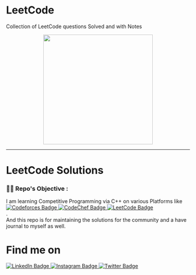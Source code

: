 # LeetCode
Collection of LeetCode questions Solved and with Notes

<div id="header" align="center">
  <img src="https://media0.giphy.com/media/jdPMeyv9rn0hZHh8n9/giphy.gif" width="300"/>
</div>

 ---
<h1>LeetCode Solutions</h1>

### :cook: Repo's Objective :

<div>I am learning Competitive Programming via C++ on various Platforms like  
 

  <div id="badges">
  <a href="https://github.com/adityakanu/Codeforces">
    <img src="https://img.shields.io/badge/Codeforces-blue?style=for-the-badge&logo=Codeforces&logoColor=white" alt="Codeforces Badge"/>
  </a>
  <a href="https://github.com/adityakanu/CodeChef">
    <img src="https://img.shields.io/badge/CodeChef-red?style=for-the-badge&logo=Codechef&logoColor=white" alt="CodeChef Badge"/>
  </a>
  <a href="https://github.com/adityakanu/LeetCode">
    <img src="https://img.shields.io/badge/LeetCode-purple?style=for-the-badge&logo=Leetcode&logoColor=white" alt="LeetCode Badge"/>
  </a>
    
</div> 
  .
  
</div>
<div>And this repo is for maintaining the solutions for the community and a have journal to myself as well.
</div>

<h1>Find me on</h1>

  <div id="badges">
  <a href="https://linkedin.com/in/adityakanu">
    <img src="https://img.shields.io/badge/LinkedIn-blue?style=for-the-badge&logo=linkedin&logoColor=white" alt="LinkedIn Badge"/>
  </a>
  <a href="https://instagram.com/adityakanu_">
    <img src="https://img.shields.io/badge/Instagram-red?style=for-the-badge&logo=instagram&logoColor=white" alt="Instagram Badge"/>
  </a>
  <a href="https://twitter.com/adityakanu_">
    <img src="https://img.shields.io/badge/Twitter-blue?style=for-the-badge&logo=twitter&logoColor=white" alt="Twitter Badge"/>
  </a>
</div>
